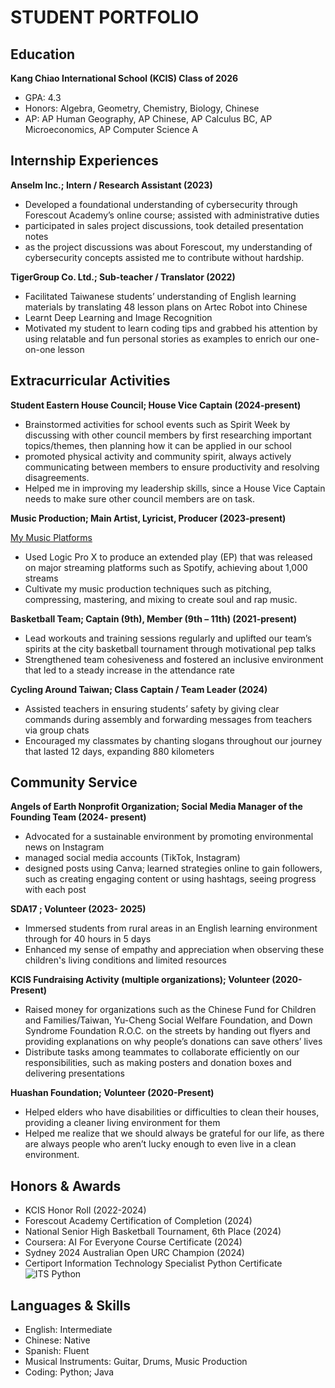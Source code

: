 # STUDENT PORTFOLIO

## Education
**Kang Chiao International School (KCIS) Class of 2026**
- GPA: 4.3
- Honors: Algebra, Geometry, Chemistry, Biology, Chinese
- AP: AP Human Geography, AP Chinese, AP Calculus BC, AP Microeconomics, AP Computer Science A


## Internship Experiences
**Anselm Inc.; Intern / Research Assistant (2023)**
- Developed a foundational understanding of cybersecurity through Forescout Academy’s online course; assisted with administrative duties
- participated in sales project discussions, took detailed presentation notes
- as the project discussions was about Forescout, my understanding of cybersecurity concepts assisted me to contribute without hardship.
  
**TigerGroup Co. Ltd.; Sub-teacher / Translator	(2022)**
- Facilitated Taiwanese students’ understanding of English learning materials by translating 48 lesson plans on Artec Robot into Chinese
- Learnt Deep Learning and Image Recognition
- Motivated my student to learn coding tips and grabbed his attention by using relatable and fun personal stories as examples to enrich our one-on-one lesson

## Extracurricular Activities
**Student Eastern House Council; House Vice Captain (2024-present)**
- Brainstormed activities for school events such as Spirit Week by discussing with other council members by first researching important topics/themes, then planning how it can be applied in our school
- promoted physical activity and community spirit, always actively communicating between members to ensure productivity and resolving disagreements.
- Helped me in improving my leadership skills, since a House Vice Captain needs to make sure other council members are on task.
  
**Music Production; Main Artist, Lyricist, Producer (2023-present)**

[My Music Platforms](https://linktr.ee/dollarsignkai)
- Used Logic Pro X to produce an extended play (EP) that was released on major streaming platforms such as Spotify, achieving about 1,000 streams
- Cultivate my music production techniques such as pitching, compressing, mastering, and mixing to create soul and rap music.
  
**Basketball Team; Captain (9th), Member (9th – 11th) (2021-present)**
- Lead workouts and training sessions regularly and uplifted our team’s spirits at the city basketball tournament through motivational pep talks
- Strengthened team cohesiveness and fostered an inclusive environment that led to a steady increase in the attendance rate
  
**Cycling Around Taiwan; Class Captain / Team Leader (2024)**
- Assisted teachers in ensuring students’ safety by giving clear commands during assembly and forwarding messages from teachers via group chats
- Encouraged my classmates by chanting slogans throughout our journey that lasted 12 days, expanding 880 kilometers

## Community Service

**Angels of Earth Nonprofit Organization; Social Media Manager of the Founding Team	(2024- present)**
- Advocated for a sustainable environment by promoting environmental news on Instagram
- managed social media accounts (TikTok, Instagram)
- designed posts using Canva; learned strategies online to gain followers, such as creating engaging content or using hashtags, seeing progress with each post
  
**SDA17 ; Volunteer (2023- 2025)**
- Immersed students from rural areas in an English learning environment through for 40 hours in 5 days
- Enhanced my sense of empathy and appreciation when observing these children's living conditions and limited resources
  
**KCIS Fundraising Activity (multiple organizations); Volunteer (2020-Present)**
- Raised money for organizations such as the Chinese Fund for Children and Families/Taiwan, Yu-Cheng Social Welfare Foundation, and Down Syndrome Foundation R.O.C. on the streets by handing out flyers and providing explanations on why people’s donations can save others’ lives
- Distribute tasks among teammates to collaborate efficiently on our responsibilities, such as making posters and donation boxes and delivering presentations
  
**Huashan Foundation; Volunteer (2020-Present)**
- Helped elders who have disabilities or difficulties to clean their houses, providing a cleaner living environment for them
- Helped me realize that we should always be grateful for our life, as there are always people who aren’t lucky enough to even live in a clean environment.

## Honors & Awards
- KCIS Honor Roll (2022-2024)
- Forescout Academy Certification of Completion (2024)
- National Senior High Basketball Tournament, 6th Place	(2024)
- Coursera: AI For Everyone Course Certificate (2024)
- Sydney 2024 Australian Open URC Champion (2024)
- Certiport Information Technology Specialist Python Certificate
![ITS Python](/assets/img/IMG_4337.jpeg)

## Languages & Skills
- English: Intermediate
- Chinese: Native
- Spanish: Fluent
- Musical Instruments: Guitar, Drums, Music Production
- Coding: Python; Java



